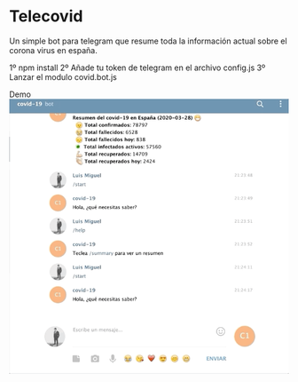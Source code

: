 # Telecovid
Un simple bot para telegram que resume toda la información actual sobre el corona virus en españa.

1º npm install
2º Añade tu token de telegram en el archivo config.js
3º Lanzar el modulo covid.bot.js

Demo
![](demo.gif)
